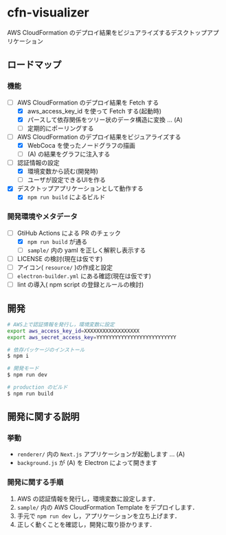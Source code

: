 # cfn-visualizer

AWS CloudFormation のデプロイ結果をビジュアライズするデスクトップアプリケーション

## ロードマップ

### 機能

- [ ] AWS CloudFormation のデプロイ結果を Fetch する
  - [x] aws_access_key_id を使って Fetch する(起動時)
  - [x] パースして依存関係をツリー状のデータ構造に変換 ... (A)
  - [ ] 定期的にポーリングする
- [ ] AWS CloudFormation のデプロイ結果をビジュアライズする
  - [x] WebCoca を使ったノードグラフの描画
  - [ ] (A) の結果をグラフに注入する
- [ ] 認証情報の設定
  - [x] 環境変数から読む(開発時)
  - [ ] ユーザが設定できるUIを作る
- [x] デスクトップアプリケーションとして動作する
  - [x] `npm run build` によるビルド

### 開発環境やメタデータ

- [ ] GtiHub Actions による PR のチェック
  - [x] `npm run build` が通る
  - [ ] `sample/` 内の yaml を正しく解釈し表示する
- [ ] LICENSE の検討(現在は仮です)
- [ ] アイコン( `resource/` )の作成と設定
- [ ] `electron-builder.yml` にある確認(現在は仮です)
- [ ] lint の導入( npm script の登録とルールの検討)

## 開発

```zsh
# AWS上で認証情報を発行し，環境変数に設定
export aws_access_key_id=XXXXXXXXXXXXXXXXXX
export aws_secret_access_key=YYYYYYYYYYYYYYYYYYYYYYYYYY

# 依存パッケージのインストール
$ npm i

# 開発モード
$ npm run dev

# production のビルド
$ npm run build
```

## 開発に関する説明

### 挙動

- `renderer/` 内の `Next.js` アプリケーションが起動します ... (A)
- `background.js` が (A) を Electron によって開きます

### 開発に関する手順

1. AWS の認証情報を発行し，環境変数に設定します．
2. `sample/` 内の AWS CloudFormation Template をデプロイします．
3. 手元で `npm run dev` し，アプリケーションを立ち上げます．
4. 正しく動くことを確認し，開発に取り掛かります．
